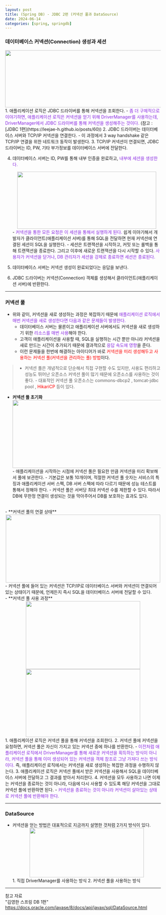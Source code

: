 ```yaml
---
layout: post
title: (Spring DB) - JDBC 2편 (커넥션 풀과 DataSource)
date: 2024-06-14
categories: [spring, springdb]
---
```

### 데이터베이스 커넥션(Connection) 생성과 세션
<center><img src="https://github.com/LeeJae-H/LeeJae-H.github.io/assets/122717063/13d67870-56a3-4cba-9122-53a8b2c32e28" width="620" height="185"></center>
1. 애플리케이션 로직은 JDBC 드라이버를 통해 커넥션을 조회한다.
    - <span style="color:blueviolet">좀 더 구체적으로 이야기하면, 애플리케이션 로직은 커넥션을 얻기 위해 DriverManager를 사용하는데, DriverManager에서 JDBC 드라이버를 통해 커넥션을 생성해주는 것이다.</span> (참고 : [JDBC 1편](https://leejae-h.github.io/posts/60))
2. JDBC 드라이버는 데이터베이스 서버와 TCP/IP 커넥션을 연결한다. 
    - 이 과정에서 3 way handshake 같은 TCP/IP 연결을 위한 네트워크 동작이 발생한다.
3. TCP/IP 커넥션이 연결되면, JDBC 드라이버는 ID, PW, 기타 부가정보를 데이터베이스 서버에 전달한다.

4. 데이터베이스 서버는 ID, PW를 통해 내부 인증을 완료하고, <span style="color:blueviolet">내부에 세션을 생성한다.</span>
    <center><img src="https://github.com/LeeJae-H/LeeJae-H.github.io/assets/122717063/c3b6e09d-b321-4e5f-8ca2-f52287956ae8" width="450" height="185"></center>
    - <span style="color:blueviolet">커넥션을 통한 모든 요청은 이 세션을 통해서 실행하게 된다.</span> 쉽게 이야기해서 개발자가 클라이언트(애플리케이션 서버)를 통해 SQL을 전달하면 현재 커넥션에 연결된 세션이 SQL을 실행한다.
    - 세션은 트랜잭션을 시작하고, 커밋 또는 롤백을 통해 트랜잭션을 종료한다. 그리고 이후에 새로운 트랜잭션을 다시 시작할 수 있다. <span style="color:blueviolet">사용자가 커넥션을 닫거나, DB 관리자가 세션을 강제로 종료하면 세션은 종료된다.</span>
5. 데이터베이스 서버는 커넥션 생성이 완료되었다는 응답을 보낸다.

6. JDBC 드라이버는 커넥션(Connection) 객체를 생성해서 클라이언트(애플리케이션 서버)에 반환한다.

---
### 커넥션 풀
- 위와 같이, 커넥션을 새로 생성하는 과정은 복잡하기 때문에 <span style="color:blueviolet">애플리케이션 로직에서 매번 커넥션을 새로 생성한다면 다음과 같은 문제들이 발생한다.</span>  
    - 데이터베이스 서버는 물론이고 애플리케이션 서버에서도 커넥션을 새로 생성하기 위한 <span style="color:blueviolet">리소스를 매번 사용</span>해야 한다.  
    - 고객이 애플리케이션을 사용할 때, SQL을 실행하는 시간 뿐만 아니라 커넥션을 새로 만드는 시간이 추가되기 때문에 결과적으로 <span style="color:blueviolet">응답 속도에 영향</span>을 준다.  
    - 이런 문제들을 한번에 해결하는 아이디어가 바로 <span style="color:red">커넥션을 미리 생성해두고 사용하는 커넥션 풀(커넥션을 관리하는 풀) 방법</span>이다. 

> - 커넥션 풀은 개념적으로 단순해서 직접 구현할 수도 있지만, 사용도 편리하고 성능도 뛰어난 오픈소스 커넥션 풀이 많기 때문에 오픈소스를 사용하는 것이 좋다.
    - 대표적인 커넥션 풀 오픈소스는 commons-dbcp2 , tomcat-jdbc pool , <span style="color:red">HikariCP</span> 등이 있다.

- **커넥션 풀 초기화**
    <center><img src="https://github.com/LeeJae-H/LeeJae-H.github.io/assets/122717063/3e9bc218-f1bd-434f-8476-0cc15a299a11" width="500" height="220"></center>
    - 애플리케이션을 시작하는 시점에 커넥션 풀은 필요한 만큼 커넥션을 미리 확보해서 풀에 보관한다.   
    - 기본값은 보통 10개이며, 적절한 커넥션 풀 숫자는 서비스의 특징과 애플리케이션 서버 스펙, DB 서버 스펙에 따라 다르기 때문에 성능 테스트를 통해서 정해야 한다.  
        - 커넥션 풀은 서버당 최대 커넥션 수를 제한할 수 있다. 따라서 DB에 무한정 연결이 생성되는 것을 막아주어서 DB를 보호하는 효과도 있다.  
<br>
- **커넥션 풀의 연결 상태**
    <center><img src="https://github.com/LeeJae-H/LeeJae-H.github.io/assets/122717063/752c6554-76eb-4c13-8266-b30d108e55e6" width="500" height="220"></center>
    - 커넥션 풀에 들어 있는 커넥션은 TCP/IP로 데이터베이스 서버와 커넥션이 연결되어 있는 상태이기 때문에, 언제든지 즉시 SQL을 데이터베이스 서버에 전달할 수 있다.  
<br>
- **커넥션 풀 사용 과정**
    <center><img src="https://github.com/LeeJae-H/LeeJae-H.github.io/assets/122717063/65cbfb01-dd0d-4d90-901e-af360af4034b" width="370" height="220"></center>
    <center><img src="https://github.com/LeeJae-H/LeeJae-H.github.io/assets/122717063/73d4f60f-d44e-4a0e-886d-cedf74ba2341" width="370" height="220"></center>  
    1. 애플리케이션 로직은 커넥션 풀을 통해 커넥션을 조회한다.
    2. 커넥션 풀에 커넥션을 요청하면, 커넥션 풀은 자신이 가지고 있는 커넥션 중에 하나를 반환한다.
        - <span style="color:blueviolet">이전처럼 애플리케이션 로직에서 DriverManager를 통해 새로운 커넥션을 획득하는 방식이 아니라, 커넥션 풀을 통해 이미 생성되어 있는 커넥션을 객체 참조로 그냥 가져다 쓰는 방식이다.</span> 즉, 애플리케이션 로직에서는 커넥션을 새로 생성하는 복잡한 과정을 수행하지 않는다.
    3. 애플리케이션 로직은 커넥션 풀에서 받은 커넥션을 사용해서 SQL을 데이터베이스 서버에 전달하고 그 결과를 받아서 처리한다.
    4. 커넥션을 모두 사용하고 나면 이제는 커넥션을 종료하는 것이 아니라, 다음에 다시 사용할 수 있도록 해당 커넥션을 그대로 커넥션 풀에 반환하면 된다. 
        - <span style="color:blueviolet">커넥션을 종료하는 것이 아니라 커넥션이 살아있는 상태로 커넥션 풀에 반환해야 한다.</span>

---
### DataSource
- 커넥션을 얻는 방법은 대표적으로 지금까지 설명한 것처럼 2가지 방식이 있다.
    <center><img src="https://github.com/LeeJae-H/LeeJae-H.github.io/assets/122717063/7d8a97cc-ad92-4d1b-afe8-88997d92924d" width="370" height="160"></center> 
    1. 직접 DriverManager를 사용하는 방식 
    2. 커넥션 풀을 사용하는 방식 


--- 
참고 자료  
"김영한 스프링 DB 1편"    
https://docs.oracle.com/javase/8/docs/api/javax/sql/DataSource.html  